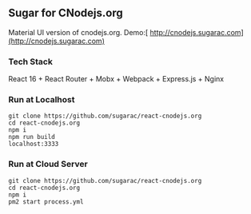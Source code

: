 ## Sugar for CNodejs.org

Material UI version of cnodejs.org. Demo:[ http://cnodejs.sugarac.com](http://cnodejs.sugarac.com)

### Tech Stack

React 16 + React Router + Mobx + Webpack + Express.js +  Nginx

### Run at Localhost

```
git clone https://github.com/sugarac/react-cnodejs.org
cd react-cnodejs.org
npm i
npm run build
localhost:3333
```

### Run at Cloud Server

```
git clone https://github.com/sugarac/react-cnodejs.org
cd react-cnodejs.org
npm i
pm2 start process.yml
```



